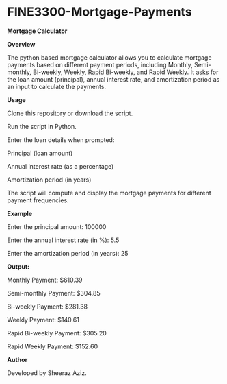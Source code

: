 # FINE3300-Mortgage-Payments
**Mortgage Calculator**

**Overview**

The python based mortgage calculator allows you to calculate mortgage payments based on different payment periods, including Monthly, Semi-monthly, Bi-weekly, Weekly, Rapid Bi-weekly, and Rapid Weekly. It asks for the loan amount (principal), annual interest rate, and amortization period as an input to calculate the payments.

**Usage**

Clone this repository or download the script.

Run the script in Python.

Enter the loan details when prompted:

Principal (loan amount)

Annual interest rate (as a percentage)

Amortization period (in years)

The script will compute and display the mortgage payments for different payment frequencies.

**Example**

Enter the principal amount: 100000

Enter the annual interest rate (in %): 5.5

Enter the amortization period (in years): 25

**Output:**

Monthly Payment: $610.39

Semi-monthly Payment: $304.85

Bi-weekly Payment: $281.38

Weekly Payment: $140.61

Rapid Bi-weekly Payment: $305.20

Rapid Weekly Payment: $152.60

**Author**

Developed by Sheeraz Aziz.
